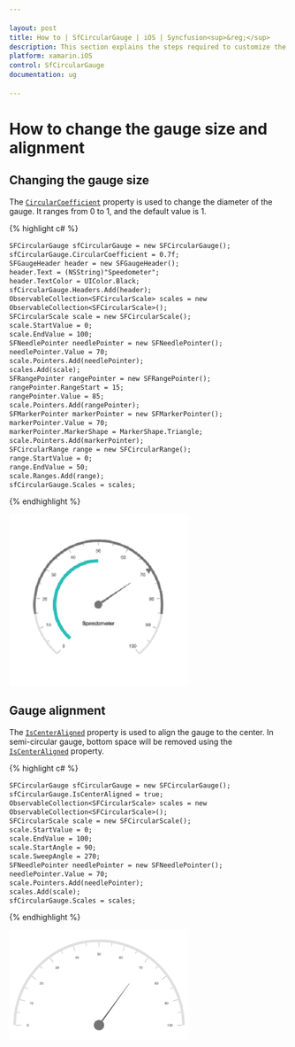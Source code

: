 ```yaml
---

layout: post
title: How to | SfCircularGauge | iOS | Syncfusion<sup>&reg;</sup>
description: This section explains the steps required to customize the Syncfusion<sup>&reg;</sup> Circular Gauge control for Xamarin.iOS
platform: xamarin.iOS
control: SfCircularGauge
documentation: ug

---
```


# How to change the gauge size and alignment

## Changing the gauge size

The [`CircularCoefficient`](https://help.syncfusion.com/cr/xamarin-ios/Syncfusion.SfGauge.iOS.SFCircularGauge.html#Syncfusion_SfGauge_iOS_SFCircularGauge_CircularCoefficient) property is used to change the diameter of the gauge.
It ranges from 0 to 1, and the default value is 1.

{% highlight c# %}

    SFCircularGauge sfCircularGauge = new SFCircularGauge();
    sfCircularGauge.CircularCoefficient = 0.7f;
    SFGaugeHeader header = new SFGaugeHeader();
    header.Text = (NSString)"Speedometer";
    header.TextColor = UIColor.Black;
    sfCircularGauge.Headers.Add(header);
    ObservableCollection<SFCircularScale> scales = new ObservableCollection<SFCircularScale>();
    SFCircularScale scale = new SFCircularScale();
    scale.StartValue = 0;
    scale.EndValue = 100;
    SFNeedlePointer needlePointer = new SFNeedlePointer();
    needlePointer.Value = 70;
    scale.Pointers.Add(needlePointer);
    scales.Add(scale);
    SFRangePointer rangePointer = new SFRangePointer();
    rangePointer.RangeStart = 15;
    rangePointer.Value = 85;
    scale.Pointers.Add(rangePointer);
    SFMarkerPointer markerPointer = new SFMarkerPointer();
    markerPointer.Value = 70;
    markerPointer.MarkerShape = MarkerShape.Triangle;
    scale.Pointers.Add(markerPointer);
    SFCircularRange range = new SFCircularRange();
    range.StartValue = 0;
    range.EndValue = 50;
    scale.Ranges.Add(range);
    sfCircularGauge.Scales = scales;

{% endhighlight %}

![Xamarin.iOS Circular Coefficient Image](how-to_images/circular_coefficient.png)

## Gauge alignment

The [`IsCenterAligned`](https://help.syncfusion.com/cr/xamarin-ios/Syncfusion.SfGauge.iOS.SFCircularGauge.html#Syncfusion_SfGauge_iOS_SFCircularGauge_IsCenterAligned) property is used to align the gauge to the center. In semi-circular gauge, bottom space will be removed using the [`IsCenterAligned`](https://help.syncfusion.com/cr/xamarin-ios/Syncfusion.SfGauge.iOS.SFCircularGauge.html#Syncfusion_SfGauge_iOS_SFCircularGauge_IsCenterAligned) property.

{% highlight c# %}

    SFCircularGauge sfCircularGauge = new SFCircularGauge();
    sfCircularGauge.IsCenterAligned = true;
    ObservableCollection<SFCircularScale> scales = new ObservableCollection<SFCircularScale>();
    SFCircularScale scale = new SFCircularScale();
    scale.StartValue = 0;
    scale.EndValue = 100;
    scale.StartAngle = 90;
    scale.SweepAngle = 270;
    SFNeedlePointer needlePointer = new SFNeedlePointer();
    needlePointer.Value = 70;
    scale.Pointers.Add(needlePointer);
    scales.Add(scale);
    sfCircularGauge.Scales = scales;

{% endhighlight %}

![Xamarin.iOS Circular IsCenterAligned Image](how-to_images/IsCenterAligned.png)

